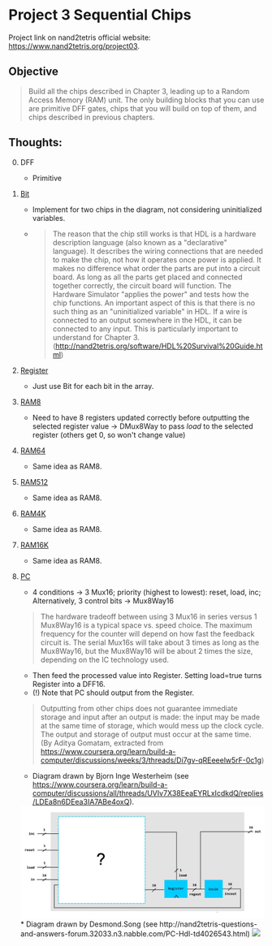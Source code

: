 # Project 3 Sequential Chips

Project link on nand2tetris official website: https://www.nand2tetris.org/project03.

## Objective
> Build all the chips described in Chapter 3, leading up to a Random Access Memory (RAM) unit. The only building blocks that you can use are primitive DFF gates, chips that you will build on top of them, and chips described in previous chapters.

## Thoughts:
0. DFF
    * Primitive

1. [Bit](files/a/Bit.hdl)
    * Implement for two chips in the diagram, not considering uninitialized variables.
    * > The reason that the chip still works is that HDL is a hardware description language (also known as a "declarative" language). It describes the wiring connections that are needed to make the chip, not how it operates once power is applied. It makes no difference what order the parts are put into a circuit board. As long as all the parts get placed and connected together correctly, the circuit board will function. The Hardware Simulator "applies the power" and tests how the chip functions. An important aspect of this is that there is no such thing as an "uninitialized variable" in HDL. If a wire is connected to an output somewhere in the HDL, it can be connected to any input. This is particularly important to understand for Chapter 3. (http://nand2tetris.org/software/HDL%20Survival%20Guide.html)

2. [Register](files/a/Register.hdl)
    * Just use Bit for each bit in the array.

3. [RAM8](files/a/RAM8.hdl)
    * Need to have 8 registers updated correctly before outputting the selected register value -> DMux8Way to pass *load* to the selected register (others get 0, so won't change value)

4. [RAM64](files/a/RAM64.hdl)
    * Same idea as RAM8.

5. [RAM512](files/b/RAM512.hdl)
    * Same idea as RAM8.

6. [RAM4K](files/b/RAM4K.hdl)
    * Same idea as RAM8.

7. [RAM16K](files/b/RAM16K.hdl)
    *  Same idea as RAM8.

8. [PC](files/a/PC.hdl)
    * 4 conditions -> 3 Mux16; priority (highest to lowest): reset, load, inc; Alternatively, 3 control bits -> Mux8Way16
    > The hardware tradeoff between using 3 Mux16 in series versus 1 Mux8Way16 is a typical space vs. speed choice. The maximum frequency for the counter will depend on how fast the feedback circuit is. The serial Mux16s will take about 3 times as long as the Mux8Way16, but the Mux8Way16 will be about 2 times the size, depending on the IC technology used. 

    * Then feed the processed value into Register. Setting load=true turns Register into a DFF16.
    * (!) Note that PC should output from the Register. 
    > Outputting from other chips does not guarantee immediate storage and input after an output is made: the input may be made at the same time of storage, which would mess up the clock cycle. The output and storage of output must occur at the same time.
    (By Aditya Gomatam, extracted from https://www.coursera.org/learn/build-a-computer/discussions/weeks/3/threads/Di7gv-qREeeelw5rF-0c1g)
    * Diagram drawn by Bjorn Inge Westerheim (see https://www.coursera.org/learn/build-a-computer/discussions/all/threads/UVIv7X38EeaEYRLxIcdkdQ/replies/LDEa8n6DEea3IA7ABe4oxQ).
    <img src="PC_diagram.jpeg">
    * Diagram drawn by Desmond.Song (see http://nand2tetris-questions-and-answers-forum.32033.n3.nabble.com/PC-Hdl-td4026543.html)
    <img src="PC_diagram2.jpeg">

